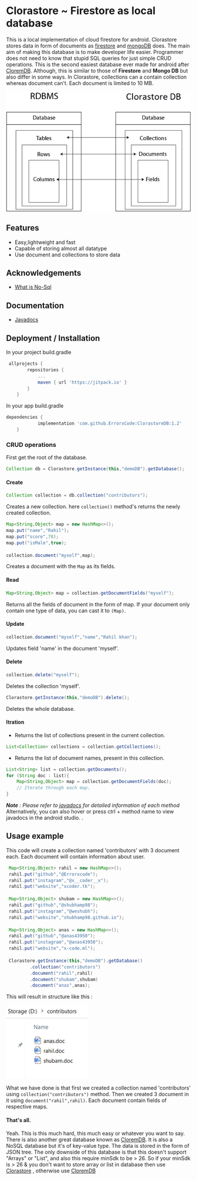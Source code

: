 
# Clorastore ~ Firestore as local database

 This is a local implementation of cloud firestore for android. Clorastore stores data in form of documents as [firestore](https://firebase.google.com/) and [mongoDB](https://www.mongodb.com/) does.
 The main aim of making this database is to make developer life easier. Programmer does not need to know that stupid SQL queries for just simple CRUD operations.
 This is the second easiest database ever made for android after [CloremDB](https://github.com/ErrorxCode/CloremDB).
 Although, this is similar to those of **Firestore** and **Mongo DB** but also differ in some ways. In Clorastore, collections can a contain collection whereas document can't.
 Each document is limited to 10 MB.

![image](/data-storage.png)

## Features

- Easy,lightweight and fast
- Capable of storing almost all datatype
- Use document and collections to store data

  
## Acknowledgements
 - [What is No-Sql](https://en.wikipedia.org/wiki/NoSQL)
	
## Documentation
- [Javadocs](https://errorxcode.github.io/docs/clorastore/index.html)

  
## Deployment / Installation
 In your project build.gradle
```groovy
 allprojects {
		repositories {
			...
			maven { url 'https://jitpack.io' }
		}
	}
```
In your app build.gradle
```groovy
dependencies {
	        implementation 'com.github.ErrorxCode:ClorastoreDB:1.2'
	}
```

### CRUD operations

First get the root of the database.
```java
Collection db = Clorastore.getInstance(this,"demoDB").getDatabase();
```

#### Create

```java
Collection collection = db.collection("contributors");
```

Creates a new collection. here `collection()` method's returns the newly created collection.



```java
Map<String,Object> map = new HashMap<>();
map.put("name","Rahil");
map.put("score",78);
map.put("isMale",true);

collection.document("myself",map);
```

Creates a document with the `Map` as its fields.

#### Read

```java
Map<String,Object> map = collection.getDocumentFields("myself");
```

Returns all the fields of document in the form of map. If your document only contain one type of data, you can cast it to `(Map)`.


#### Update

```java
collection.document("myself","name","Rahil khan");
```

Updates field 'name' in the document 'myself'.


#### Delete

```java
collection.delete("myself");
```

Deletes the collection 'myself'.


```java
Clorastore.getInstance(this,"demoDB").delete();
```

Deletes the whole database.


#### Itration
- Returns the list of collections present in the current collection.
```java
List<Collection> collections = collection.getCollections();
```

- Returns the list of document names, present in this collection.
```java
List<String> list = collection.getDocuments();
for (String doc : list){
    Map<String,Object> map = collection.getDocumentFields(doc);
    // Iterate through each map.
}
```


***Note** : Please refer to [javadocs](https://errorxcode.github.io/docs/clorastore/index.html) for detailed information of each method*
Alternatively, you can also hover or press ctrl + method name to view javadocs in the android studio.
.

## Usage example
This code will create a collection named 'contributors' with 3 document each. Each document will contain information about user.
```java
 Map<String,Object> rahil = new HashMap<>();
 rahil.put("github","@Errorxcode");
 rahil.put("instagram","@x__coder__x");
 rahil.put("website","xcoder.tk");

 Map<String,Object> shubam = new HashMap<>();
 rahil.put("github","@shubhamp98");
 rahil.put("instagram","@weshubh");
 rahil.put("website","shubhamp98.github.io");

 Map<String,Object> anas = new HashMap<>();
 rahil.put("github","@anas43950");
 rahil.put("instagram","@anas43950");
 rahil.put("website","x-code.ml");

 Clorastore.getInstance(this,"demoDB").getDatabase()
         .collection("contributors")
         .document("rahil",rahil)
         .document("shubam",shubam)
         .document("anas",anas);
```
This will result in structure like this :


![structure](/structure.png)

What we have done is that first we created a collection named 'contributors' 
using `collection("contributors")` method. Then we created 3 document in it
using `document("rahil",rahil)`. Each document contain fields of respective maps.

#### That's all.
Yeah. This is this much hard, this much easy or whatever you want to say. There is also another great database known as [CloremDB](https://github.com/ErrorxCode/CloremDB). It is also a NoSQL database but it's of key-value type. The data is stored in the form of JSON tree. The only downside of this database is that this doesn't support "Arrays" or "List", and also this require minSdk to be > 26. So if your minSdk is > 26 & you don't want to store array or list in database then use [Clorastore](https://github.com/ErrorxCode/ClorastoreDB) , otherwise use [CloremDB](https://github.com/ErrorxCode/CloremDB)
